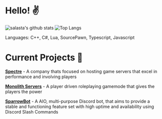 # Hello! ✌️

![salasta's github stats](https://github-readme-stats.vercel.app/api?username=salasta&count_private=true&show_icons=true&theme=dark)
![Top Langs](https://github-readme-stats.vercel.app/api/top-langs/?username=salasta&layout=compact&theme=dark)


Languages: C++, C#, Lua, SourcePawn, Typescript, Javascript

# Current Projects 🎨
[**Spectre**](https://spectre.gg) - A company thats focused on hosting game servers that excel in performance and involving players

[**Monolith Servers**](https://monolithservers.com) - A player driven roleplaying gamemode that gives the players the power

[**SparrowBot**](https://sparrowbot.com) - A AIO, multi-purpose Discord bot, that aims to provide a stable and functioning feature set with high uptime and availability using Discord Slash Commands
